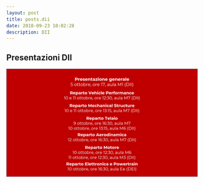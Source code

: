 ```yaml
---
layout: post
title: posts.dii
date: 2018-09-23 10:02:28
description: DII
---
```


## Presentazioni DII

<a class="image featured"><img src="/images/posts/2018/09/23/DII.png" alt="DII"/>

